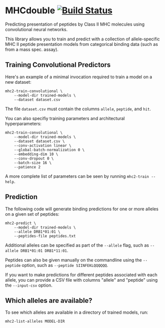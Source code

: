 # MHCdouble [![Build Status](https://travis-ci.org/hammerlab/mhcdouble.svg?branch=master)](https://travis-ci.org/hammerlab/mhcdouble)

Predicting presentation of peptides by Class II MHC molecules using convolutional neural networks.

This library allows you to train and predict with a collection of allele-specific MHC II
peptide presentation models from categorical binding data (such as from a
mass spec. assay).

## Training Convolutional Predictors

Here's an example of a minimal invocation required to train a model on a new
dataset:

```
mhc2-train-convolutional \
    --model-dir trained-models \
    --dataset dataset.csv
```

The file `dataset.csv` must contain the columns `allele`, `peptide`, and `hit`.


You can also specifiy training parameters and architectural hyperparameters:

```
mhc2-train-convolutional \
    --model-dir trained-models \
    --dataset dataset.csv \
    --conv-activation linear \
    --global-batch-normalization 0 \
    --embedding-dim 10 \
    --conv-dropout 0 \
    --batch-size 16 \
    --patience 2
```

A more complete list of parameters can be seen by running `mhc2-train --help`.

## Prediction

The following code will generate binding predictions for one or more alleles on a given set of peptides:

```
mhc2-predict \
    --model-dir trained-models \
    --allele DRB1*01:01 \
    --peptides-file peptides.txt
```

Additional alleles can be specified as part of the `--allele` flag, such as `--allele DRB1*01:01 DRB1*11:01`.

Peptides can also be given manually on the commandline using the `--peptide` option, such as `--peptide SIINFEKLQQQQQQ`.

If you want to make predictions for different peptides associated with each allele, you can provide a CSV file with columns "allele" and "peptide" using the `--input-csv` option.

## Which alleles are available?

To see which alleles are available in a directory of trained models, run:

```mhc2-list-alleles MODEL-DIR```
